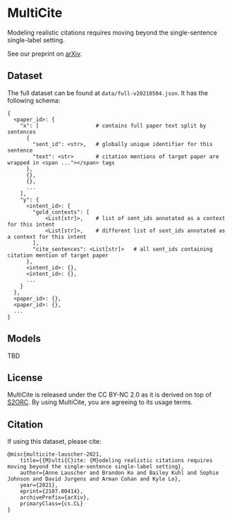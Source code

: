 # MultiCite

Modeling realistic citations requires moving beyond the single-sentence single-label setting.

See our preprint on [arXiv](https://arxiv.org/abs/2107.00414).

## Dataset

The full dataset can be found at `data/full-v20210504.json`.  It has the following schema:

```
{
  <paper_id>: {
    "x": [                  # contains full paper text split by sentences
      {
        "sent_id": <str>,   # globally unique identifier for this sentence
        "text": <str>       # citation mentions of target paper are wrapped in <span ..."></span> tags
      },
      {},
      {},
      ...
    ],
    "y": {
      <intent_id>: {
        "gold_contexts": [
            <List[str]>,    # list of sent_ids annotated as a context for this intent
            <List[str]>,    # different list of sent_ids annotated as a context for this intent
        ], 
        "cite_sentences": <List[str]>   # all sent_ids containing citation mention of target paper
      },
      <intent_id>: {},
      <intent_id>: {},
      ...
    }
  },
  <paper_id>: {},
  <paper_id>: {},
  ...
}
```

## Models

TBD

## License

MultiCite is released under the CC BY-NC 2.0 as it is derived on top of [S2ORC](https://github.com/allenai/s2orc#license).  By using MultiCite, you are agreeing to its usage terms.

## Citation

If using this dataset, please cite:

```
@misc{multicite-lauscher-2021,
    title={{M}ulti{C}ite: {M}odeling realistic citations requires moving beyond the single-sentence single-label setting},
    author={Anne Lauscher and Brandon Ko and Bailey Kuhl and Sophie Johnson and David Jurgens and Arman Cohan and Kyle Lo},
    year={2021},
    eprint={2107.00414},
    archivePrefix={arXiv},
    primaryClass={cs.CL}
}
```
